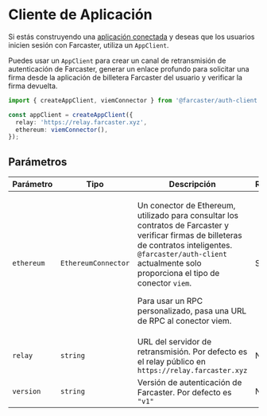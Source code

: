 # Cliente de Aplicación

Si estás construyendo una [aplicación conectada](https://docs.farcaster.xyz/learn/what-is-farcaster/apps#connected-apps) y deseas que los usuarios inicien sesión con Farcaster, utiliza un `AppClient`.

Puedes usar un `AppClient` para crear un canal de retransmisión de autenticación de Farcaster, generar un enlace profundo para solicitar una firma desde la aplicación de billetera Farcaster del usuario y verificar la firma devuelta.

```ts
import { createAppClient, viemConnector } from '@farcaster/auth-client';

const appClient = createAppClient({
  relay: 'https://relay.farcaster.xyz',
  ethereum: viemConnector(),
});
```

## Parámetros

| Parámetro  | Tipo                | Descripción                                                                                                                                                                                                                                                                                                    | Requerido |
| ---------- | ------------------- | -------------------------------------------------------------------------------------------------------------------------------------------------------------------------------------------------------------------------------------------------------------------------------------------------------------- | --------- |
| `ethereum` | `EthereumConnector` | <p>Un conector de Ethereum, utilizado para consultar los contratos de Farcaster y verificar firmas de billeteras de contratos inteligentes. `@farcaster/auth-client` actualmente solo proporciona el tipo de conector `viem`.</p> <p>Para usar un RPC personalizado, pasa una URL de RPC al conector viem.</p> | Sí        |
| `relay`    | `string`            | URL del servidor de retransmisión. Por defecto es el relay público en `https://relay.farcaster.xyz`                                                                                                                                                                                                            | No        |
| `version`  | `string`            | Versión de autenticación de Farcaster. Por defecto es `"v1"`                                                                                                                                                                                                                                                   | No        |
